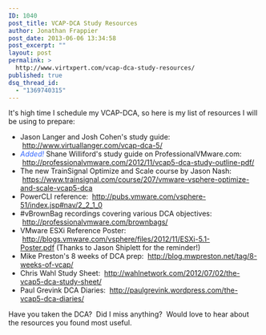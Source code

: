 ```yaml
---
ID: 1040
post_title: VCAP-DCA Study Resources
author: Jonathan Frappier
post_date: 2013-06-06 13:34:58
post_excerpt: ""
layout: post
permalink: >
  http://www.virtxpert.com/vcap-dca-study-resources/
published: true
dsq_thread_id:
  - "1369740315"
---
```

It's high time I schedule my VCAP-DCA, so here is my list of resources I will be using to prepare:
<ul>
	<li>Jason Langer and Josh Cohen's study guide:  <a href="http://www.virtuallanger.com/vcap-dca-5/">http://www.virtuallanger.com/vcap-dca-5/</a></li>
	<li><span style="color: #3366ff;"><em>Added!</em></span> Shane Williford's study guide on ProfessionalVMware.com:  <a href="http://professionalvmware.com/2012/11/vcap5-dca-study-outline-pdf/">http://professionalvmware.com/2012/11/vcap5-dca-study-outline-pdf/</a></li>
	<li>The new TrainSignal Optimize and Scale course by Jason Nash:  <a href="https://www.trainsignal.com/course/207/vmware-vsphere-optimize-and-scale-vcap5-dca">https://www.trainsignal.com/course/207/vmware-vsphere-optimize-and-scale-vcap5-dca</a></li>
	<li>PowerCLI reference:  <a href="http://pubs.vmware.com/vsphere-51/index.jsp#nav/2_2_1_0">http://pubs.vmware.com/vsphere-51/index.jsp#nav/2_2_1_0</a></li>
	<li>#vBrownBag recordings covering various DCA objectives:  <a href="http://professionalvmware.com/brownbags/">http://professionalvmware.com/brownbags/
</a></li>
	<li>VMware ESXi Reference Poster:  <a href="http://blogs.vmware.com/vsphere/files/2012/11/ESXi-5.1-Poster.pdf">http://blogs.vmware.com/vsphere/files/2012/11/ESXi-5.1-Poster.pdf</a> (Thanks to Jason Shiplett for the reminder!)</li>
	<li>Mike Preston's 8 weeks of DCA prep:  <a href="http://blog.mwpreston.net/tag/8-weeks-of-vcap/" target="_blank">http://blog.mwpreston.net/tag/8-weeks-of-vcap/</a></li>
	<li>Chris Wahl Study Sheet:  <a href="http://wahlnetwork.com/2012/07/02/the-vcap5-dca-study-sheet/">http://wahlnetwork.com/2012/07/02/the-vcap5-dca-study-sheet/</a></li>
	<li>Paul Grevink DCA Diaries:  <a href="http://paulgrevink.wordpress.com/the-vcap5-dca-diaries/" target="_blank">http://paulgrevink.wordpress.com/the-vcap5-dca-diaries/</a></li>
</ul>
Have you taken the DCA?  Did I miss anything?  Would love to hear about the resources you found most useful.